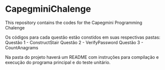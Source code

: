 # CapegminiChalenge
This repository contains the codes for the Capegmini Programming Chalenge

Os códigos para cada questão estão constidos em suas respectivas pastas:
Questão 1 - ConstructStair
Questão 2 - VerifyPassword
Questão 3 - CountAnagrams

Na pasta do projeto haverá um README com instruções para compilação e execução do programa
principal e do teste unitário.
